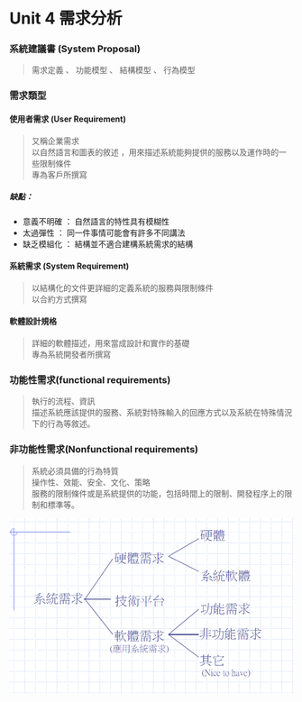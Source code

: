 # Unit 4 需求分析

### 系統建議書 (System Proposal)

> 需求定義 、 功能模型 、 結構模型 、 行為模型

### 需求類型

#### 使用者需求 (User Requirement)

> 又稱企業需求 <br>
> 以自然語言和圖表的敘述 ，用來描述系統能夠提供的服務以及運作時的一些限制條件 <br>
> 專為客戶所撰寫 

##### 缺點：
 * 意義不明確 ： 自然語言的特性具有模糊性 <br>
 * 太過彈性 ： 同一件事情可能會有許多不同講法 <br>
 * 缺乏模組化 ： 結構並不適合建構系統需求的結構 <br>


#### 系統需求 (System Requirement)
> 以結構化的文件更詳細的定義系統的服務與限制條件 <br>
> 以合約方式撰寫

#### 軟體設計規格
> 詳細的軟體描述，用來當成設計和實作的基礎 <br>
> 專為系統開發者所撰寫

### 功能性需求(functional requirements)

> 執行的流程、資訊<br>
> 描述系統應該提供的服務、系統對特殊輸入的回應方式以及系統在特殊情況下的行為等敘述。

### 非功能性需求(Nonfunctional requirements)

> 系統必須具備的行為特質 <br>
> 操作性、效能、安全、文化、策略 <br>
> 服務的限制條件或是系統提供的功能，包括時間上的限制、開發程序上的限制和標準等。


![RequireConstructor](images/Require_Constructor.png "RequireConstructor")